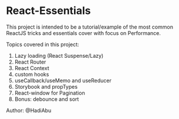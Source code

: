 # React-Essentials
This project is intended to be a tutorial/example of the most common ReactJS tricks and essentials cover with focus on Performance.

Topics covered in this project:

1. Lazy loading (React Suspense/Lazy)
2. React Router
3. React Context
4. custom hooks
5. useCallback/useMemo and useReducer
6. Storybook and propTypes
7. React-window for Pagination
8. Bonus: debounce and sort 

Author:
@HadiAbu
